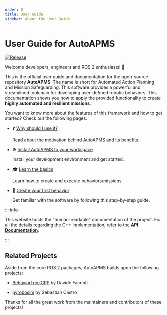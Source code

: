 ```yaml
---
order: 0
title: User Guide
sidebar: About the User Guide
---
```

# User Guide for AutoAPMS

[![Release](https://img.shields.io/github/v/release/robin-mueller/auto-apms?label=Release)](https://github.com/robin-mueller/auto-apms/releases)

Welcome developers, engineers and ROS 2 enthusiasts! 🎉

This is the official user guide and documentation for the open-source repository **AutoAPMS**. The name is short for Automated Action Planning and Mission Safeguarding. This software provides a powerful and streamlined toolchain for developing user-defined robotic behaviors. This documentation shows you how to apply the provided functionality to create **highly automated and resilient missions**.

You want to know more about the features of this framework and how to get started? Check out the following pages:

- ❓ [Why should I use it?](./why-autoapms.md)

    Read about the motivation behind AutoAPMS and its benefits.

- ⚙️ [Install AutoAPMS to your workspace](../installation/getting-started.md)

    Install your development environment and get started.

- 🎓 [Learn the basics](../usage/fundamental-workflow.md)

    Learn how to create and execute behaviors/missions.

- 🚀 [Create your first behavior](../usage/tutorials/creating-a-behavior-from-scratch.md)

    Get familiar with the software by following this step-by-step guide.

::: info

This website hosts the "human-readable" documentation of the project. For all the details regarding the C++ implementation, refer to the [**API Documentation**](https://robin-mueller.github.io/auto-apms/).

:::

## Related Projects

Aside from the core ROS 2 packages, AutoAPMS builds upon the following projects:

- [BehaviorTree.CPP](https://github.com/BehaviorTree/BehaviorTree.CPP) by Davide Faconti

- [pyrobosim](https://github.com/sea-bass/pyrobosim) by Sebastian Castro

Thanks for all the great work from the maintainers and contributors of these projects!
